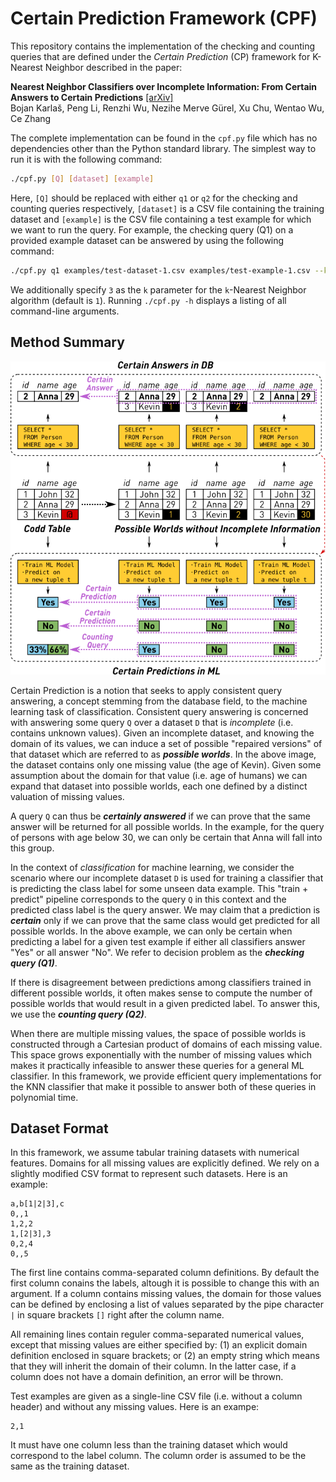 # Certain Prediction Framework (CPF)

This repository contains the implementation of the checking and counting queries that are defined under the *Certain Prediction* (CP) framework for K-Nearest Neighbor described in the paper:

**Nearest Neighbor Classifiers over Incomplete Information: From Certain Answers to Certain Predictions** [[arXiv]](https://arxiv.org/abs/2005.05117) <br/>
Bojan Karlaš, Peng Li, Renzhi Wu, Nezihe Merve Gürel, Xu Chu, Wentao Wu, Ce Zhang

The complete implementation can be found in the `cpf.py` file which has no dependencies other than the Python standard library. The simplest way to run it is with the following command:

```bash
./cpf.py [Q] [dataset] [example]
```

Here, `[Q]` should be replaced with either `q1` or `q2` for the checking and counting queries respectively, `[dataset]` is a CSV file containing the training dataset and `[example]` is the CSV file containing a test example for which we want to run the query. For example, the checking query (Q1) on a provided example dataset can be answered by using the following command:

```bash
./cpf.py q1 examples/test-dataset-1.csv examples/test-example-1.csv --k 3
```

We additionally specify `3` as the `k` parameter for the `k`-Nearest Neighbor algorithm (default is `1`). Running `./cpf.py -h` displays a listing of all command-line arguments.

## Method Summary

![certain-predictions](etc/certain-predictions.png)

Certain Prediction is a notion that seeks to apply consistent query answering, a concept stemming from the database field, to the machine learning task of classification. Consistent query answering is concerned with answering some query `Q` over a dataset `D` that is *incomplete* (i.e. contains unknown values). Given an incomplete dataset, and knowing the domain of its values, we can induce a set of possible "repaired versions" of that dataset which are referred to as ***possible worlds***. In the above image, the dataset contains only one missing value (the age of Kevin). Given some assumption about the domain for that value (i.e. age of humans) we can expand that dataset into possible worlds, each one defined by a distinct valuation of missing values.

A query `Q` can thus be ***certainly answered*** if we can prove that the same answer will be returned for all possible worlds. In the example, for the query of persons with age below 30, we can only be certain that Anna will fall into this group.

In the context of *classification* for machine learning, we consider the scenario where our incomplete dataset `D` is used for training a classifier that is predicting the class label for some unseen data example. This "train + predict" pipeline corresponds to the query `Q` in this context and the predicted class label is the query answer. We may claim that a prediction is ***certain*** only if we can prove that the same class would get predicted for all possible worlds. In the above example, we can only be certain when predicting a label for a given test example if either all classifiers answer "Yes" or all answer "No". We refer to decision problem as the ***checking query (Q1)***.

 If there is disagreement between predictions among classifiers trained in different possible worlds, it often makes sense to compute the number of possible worlds that would result in a given predicted label. To answer this, we use the ***counting query (Q2)***.

 When there are multiple missing values, the space of possible worlds is constructed through a Cartesian product of domains of each missing value. This space grows exponentially with the number of missing values which makes it practically infeasible to answer these queries for a general ML classifier. In this framework, we provide efficient query implementations for the KNN classifier that make it possible to answer both of these queries in polynomial time.

## Dataset Format

In this framework, we assume tabular training datasets with numerical features. Domains for all missing values are explicitly defined. We rely on a slightly modified CSV format to represent such datasets. Here is an example:

```csv
a,b[1|2|3],c
0,,1
1,2,2
1,[2|3],3
0,2,4
0,,5
```

The first line contains comma-separated column definitions. By default the first column conains the labels, altough it is possible to change this with an argument. If a column contains missing values, the domain for those values can be defined by enclosing a list of values separated by the pipe character `|` in square brackets `[]` right after the column name.

All remaining lines contain reguler comma-separated numerical values, except that missing values are either specified by: (1) an explicit domain definition enclosed in square brackets; or (2) an empty string which means that they will inherit the domain of their column. In the latter case, if a column does not have a domain definition, an error will be thrown.

Test examples are given as a single-line CSV file (i.e. without a column header) and without any missing values. Here is an exampe:

```csv
2,1
```

It must have one column less than the training dataset which would correspond to the label column. The column order is assumed to be the same as the training dataset.
